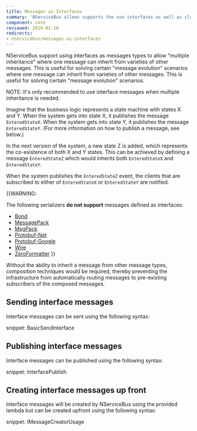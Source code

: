 ```yaml
---
title: Messages as Interfaces
summary: 'NServiceBus allows supports the use interfaces as well as class serialization.'
component: core
reviewed: 2019-01-10
redirects:
- nservicebus/messages-as-interfaces
---
```


NServiceBus support using interfaces as messages types to allow "multiple inheritance" where one message can inherit from varieties of other messages. This is useful for solving certain "message evolution" scenarios where one message can inherit from varieties of other messages. This is useful for solving certain "message evolution" scenarios.

NOTE: It's only recommended to use interface messages when multiple inheritance is needed.

Imagine that the business logic represents a state machine with states X and Y. When the system gets into state X, it publishes the message `EnteredStateX`. When the system gets into state Y, it publishes the message `EnteredStateY`. (For more information on how to publish a message, see below.)

In the next version of the system, a new state Z is added, which represents the co-existence of both X and Y states. This can be achieved by defining a message `EnteredStateZ` which would inherits both `EnteredStateX` and `EnteredStateY`.

When the system publishes the `EnteredStateZ` event, the clients that are subscribed to either of `EnteredStateX` or `EnteredStateY` are notified.

{{WARNING:

The following serializers **do not support** messages defined as interfaces: 

 * [Bond](/nservicebus/serialization/bond.md)
 * [MessagePack](/nservicebus/serialization/messagepack.md)
 * [MsgPack](/nservicebus/serialization/msgpack.md)
 * [Protobuf-Net](/nservicebus/serialization/protobufnet.md)
 * [Protobuf-Google](/nservicebus/serialization/protobufgoogle.md)
 * [Wire](/nservicebus/serialization/wire.md)
 * [ZeroFormatter](/nservicebus/serialization/zeroformatter.md)
}}

Without the ability to inherit a message from other message types, composition techniques would be required, thereby preventing the infrastructure from automatically routing messages to pre-existing subscribers of the composed messages.

## Sending interface messages

Interface messages can be sent using the following syntax:

snippet: BasicSendInterface

## Publishing interface messages

Interface messages can be published using the following syntax:

snippet: InterfacePublish

## Creating interface messages up front

Interface messages will be created by NServiceBus using the provided lambda but can be created upfront using the following syntax:

snippet: IMessageCreatorUsage